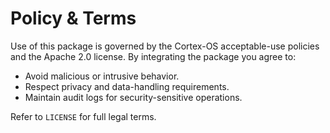 # Policy & Terms

Use of this package is governed by the Cortex-OS acceptable-use policies and the Apache 2.0 license. By integrating the package you agree to:

- Avoid malicious or intrusive behavior.
- Respect privacy and data-handling requirements.
- Maintain audit logs for security-sensitive operations.

Refer to `LICENSE` for full legal terms.
